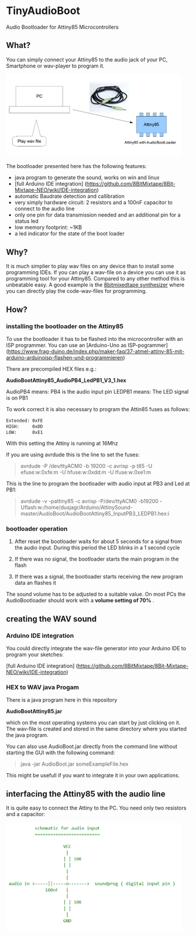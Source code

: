 # TinyAudioBoot
Audio Bootloader for Attiny85 Microcontrollers

## What?

You can simply connect your Attiny85 to the audio jack of your PC, Smartphone or wav-player to program it.

<p align="left">
  <img src="/doc/AudioBootLoaderFlyer.PNG" width="480"/>
</p>


The bootloader presented here has the following features:

- java program to generate the sound, works on win and linux
- [full Arduino IDE integration] (https://github.com/8BitMixtape/8Bit-Mixtape-NEO/wiki/IDE-integration)
- automatic Baudrate detection and callibration
- very simply hardware circuit: 2 resistors and a 100nF capacitor to connect to the audio line
- only one pin for data transmission needed and an additional pin for a status led
- low memory footprint: ~1KB
- a led indicator for the state of the boot loader

## Why?

It is much simplier to play wav files on any device than to install some programming IDEs.
If you can play a wav-file on a device you can use it as programming tool for your Attiny85.
Compared to any other method this is unbeatable easy.
A good example is the [8bitmixedtape synthesizer](https://8bitmixtape.github.io/) where you can directly play the code-wav-files for programming.

## How?

### installing the bootloader on the Attiny85

To use the bootloader it has to be flashed into the microcontroller with an ISP programmer.
You can use an [Arduino-Uno as ISP-pogrammer] (https://www.frag-duino.de/index.php/maker-faq/37-atmel-attiny-85-mit-arduino-arduinoisp-flashen-und-programmieren)

There are precompiled HEX files e.g.:

**AudioBootAttiny85_AudioPB4_LedPB1_V3_1.hex**

AudioPB4 means: PB4 is the audio input pin
LEDPB1 means: The LED signal is on PB1

To work correct it is also necessary to program the Attin85 fuses as follows:

	Extended: 0xFE
	HIGH:     0xDD
	LOW:      0xE1

With this setting the Attiny is running at 16Mhz

If you are using avrdude this is the line to set the fuses:
> avrdude -P /dev/ttyACM0 -b 19200 -c avrisp -p t85 -U efuse:w:0xfe:m -U
hfuse:w:0xdd:m -U lfuse:w:0xe1:m

This is the line to program the bootloader with audio input at PB3 and Led at PB1:
> avrdude -v -pattiny85 -c avrisp -P/dev/ttyACM0 -b19200
-Uflash:w:/home/dusjagr/Arduino/AttinySound-master/AudioBoot/AudioBootAttiny85_InputPB3_LEDPB1.hex:i


### bootloader operation

1. After reset the bootloader waits for about 5 seconds for a signal from the audio input. 
   During this period the LED blinks in a 1 second cycle
   
2. If there was no signal, the bootloader starts the main program in the flash 

3. If there was a signal, the bootloader starts receiving the new program data an flashes it

The sound volume has to be adjusted to a suitable value. 
On most PCs the AudioBootloader should work with a **volume setting of 70%** .

	
## creating the WAV sound

### Arduino IDE integration

You could directly integrate the wav-file generator into your Arduino IDE to program your sketches:

[full Arduino IDE integration] (https://github.com/8BitMixtape/8Bit-Mixtape-NEO/wiki/IDE-integration)

### HEX to WAV java Progam

There is a java program here in this repository

**AudioBootAttiny85.jar**

which on the most operating systems you can start by just clicking on it. 
The wav-file is created and stored in the same directory where you started the java program. 

You can also use AudioBoot.jar directly from the command line without starting the GUI with the following command:

> java -jar AudioBoot.jar someExampleFile.hex

This might be usefull if you want to integrate it in your own applications.

## interfacing the Attiny85 with the audio line

It is quite easy to connect the Attiny to the PC. You need only two resistors and a capacitor:

<p align="left">
  <img src="/doc/audioInputSchematic.PNG" width="480"/>
</p>




